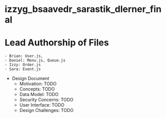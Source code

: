 izzyg_bsaavedr_sarastik_dlerner_final
=====================================

# Lead Authorship of Files
	- Brian: User.js, 
	- Daniel: Menu.js, Queue.js
	- Izzy: Order.js
	- Sara: Event.js
* Design Document 
	- Motivation: TODO
	- Concepts: TODO
	- Data Model: TODO
	- Security Concerns: TODO
	- User Interface: TODO
	- Design Challenges: TODO